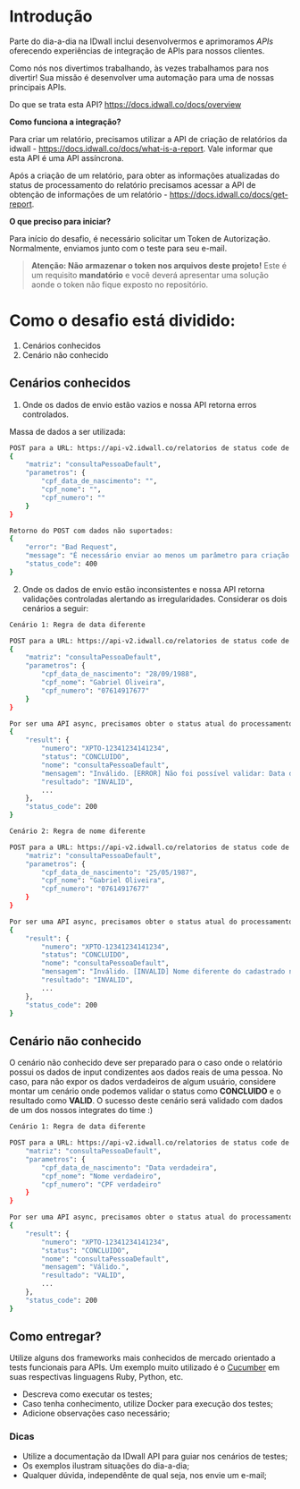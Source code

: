 # Introdução
Parte do dia-a-dia na IDwall inclui desenvolvermos e aprimoramos *APIs* oferecendo experiências de integração de APIs para nossos clientes.

Como nós nos divertimos trabalhando, às vezes trabalhamos para nos divertir! Sua missão é desenvolver uma automação para uma de nossas principais APIs. 

Do que se trata esta API? https://docs.idwall.co/docs/overview

**Como funciona a integração?**

Para criar um relatório, precisamos utilizar a API de criação de relatórios da idwall - https://docs.idwall.co/docs/what-is-a-report. Vale informar que esta API é uma API assíncrona. 

Após a criação de um relatório, para obter as informações atualizadas do status de processamento do relatório precisamos acessar a API de obtenção de informações de um relatório - https://docs.idwall.co/docs/get-report.

**O que preciso para iniciar?**

Para início do desafio, é necessário solicitar um Token de Autorização. Normalmente, enviamos junto com o teste para seu e-mail.
> **Atenção: Não armazenar o token nos arquivos deste projeto!** Este é um requisito **mandatório** e você deverá apresentar uma solução aonde o token não fique exposto no repositório.

# Como o desafio está dividido:
1. Cenários conhecidos
2. Cenário não conhecido

## Cenários conhecidos
1. Onde os dados de envio estão vazios e nossa API retorna erros controlados.

Massa de dados a ser utilizada:
```bash
POST para a URL: https://api-v2.idwall.co/relatorios de status code de retorno 200 com o codigo (id) do novo relatório gerado:
{
    "matriz": "consultaPessoaDefault",
    "parametros": {
        "cpf_data_de_nascimento": "",
        "cpf_nome": "",
        "cpf_numero": ""
    }
}

Retorno do POST com dados não suportados:
{
    "error": "Bad Request",
    "message": "É necessário enviar ao menos um parâmetro para criação do relatório.",
    "status_code": 400
}
```

2. Onde os dados de envio estão inconsistentes e nossa API retorna validações controladas alertando as irregularidades. Considerar os dois cenários a seguir:

```bash
Cenário 1: Regra de data diferente

POST para a URL: https://api-v2.idwall.co/relatorios de status code de retorno 200 com o codigo (id) do novo relatório gerado:
{
    "matriz": "consultaPessoaDefault",
    "parametros": {
        "cpf_data_de_nascimento": "28/09/1988",
        "cpf_nome": "Gabriel Oliveira",
        "cpf_numero": "07614917677"
    }
}

Por ser uma API async, precisamos obter o status atual do processamento através de um Get na API com o codigo (id) do relatório gerado no Post anterior:
{
    "result": {
        "numero": "XPTO-12341234141234",
        "status": "CONCLUIDO",
        "nome": "consultaPessoaDefault",
        "mensagem": "Inválido. [ERROR] Não foi possível validar: Data de nascimento informada está divergente da constante na base de dados da Secretaria da Receita Federal do Brasil.",
        "resultado": "INVALID",
        ...
    },
    "status_code": 200
}
```
```bash
Cenário 2: Regra de nome diferente

POST para a URL: https://api-v2.idwall.co/relatorios de status code de retorno 200 com o codigo (id) do novo relatório gerado:{
    "matriz": "consultaPessoaDefault",
    "parametros": {
        "cpf_data_de_nascimento": "25/05/1987",
        "cpf_nome": "Gabriel Oliveira",
        "cpf_numero": "07614917677"
    }
}

Por ser uma API async, precisamos obter o status atual do processamento através de um Get na API com o codigo (id) do relatório gerado no Post anterior:
{
    "result": {
        "numero": "XPTO-12341234141234",
        "status": "CONCLUIDO",
        "nome": "consultaPessoaDefault",
        "mensagem": "Inválido. [INVALID] Nome diferente do cadastrado na Receita Federal.",
        "resultado": "INVALID",
        ...
    },
    "status_code": 200
}
```

## Cenário não conhecido
O cenário não conhecido deve ser preparado para o caso onde o relatório possui os dados de input condizentes aos dados reais de uma pessoa. No caso, para não expor os dados verdadeiros de algum usuário, considere montar um cenário onde podemos validar o status como **CONCLUIDO** e o resultado como **VALID**. O sucesso deste cenário será validado com dados de um dos nossos integrates do time :)

```bash
Cenário 1: Regra de data diferente

POST para a URL: https://api-v2.idwall.co/relatorios de status code de retorno 200 com o codigo (id) do novo relatório gerado:{
    "matriz": "consultaPessoaDefault",
    "parametros": {
        "cpf_data_de_nascimento": "Data verdadeira",
        "cpf_nome": "Nome verdadeiro",
        "cpf_numero": "CPF verdadeiro"
    }
}

Por ser uma API async, precisamos obter o status atual do processamento através de um Get na API com o codigo (id) do relatório gerado no Post anterior:
{
    "result": {
        "numero": "XPTO-12341234141234",
        "status": "CONCLUIDO",
        "nome": "consultaPessoaDefault",
        "mensagem": "Válido.",
        "resultado": "VALID",
        ...
    },
    "status_code": 200
}
```

## Como entregar?
Utilize alguns dos frameworks mais conhecidos de mercado orientado a tests funcionais para APIs. Um exemplo muito utilizado é o [Cucumber](https://cucumber.io) em suas respectivas linguagens Ruby, Python, etc.

- Descreva como executar os testes;
- Caso tenha conhecimento, utilize Docker para execução dos testes;
- Adicione observações caso necessário;

### Dicas
 - Utilize a documentação da IDwall API para guiar nos cenários de testes;
 - Os exemplos ilustram situações do dia-a-dia;
 - Qualquer dúvida, independênte de qual seja, nos envie um e-mail;
